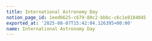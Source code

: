 ```yaml
---
title: International Astronomy Day
notion_page_id: 1eed6625-c679-80c2-bbbc-c6c1e8184045
exported_at: '2025-08-07T15:42:04.126395+00:00'
name: International Astronomy Day
---
```



